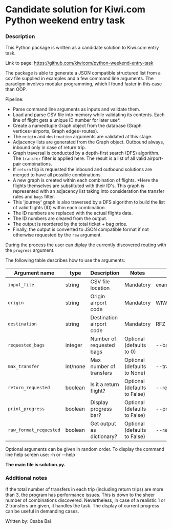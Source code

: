 # Candidate solution for Kiwi.com Python weekend entry task

### Description
This Python package is written as a candidate solution to Kiwi.com entry task. 

Link to page: https://github.com/kiwicom/python-weekend-entry-task

The package is able to generate a JSON compatible structured list from a csv file supplied in examples and a 
few command line arguments. The paradigm involves modular programming, which I found faster in this case than OOP.

Pipeline:
- Parse command line arguments as inputs and validate them.
- Load and parse CSV file into memory while validating its contents. Each line of flight gets a unique ID number for later use*.
- Create a  namedtuple Graph object from the database (Graph vertices=airports, Graph edges=routes).
- The `origin` and `destination` arguments are validated at this stage.
- Adjacency lists are generated from the Graph object. Outbound always, inbound only in case of return trip.
- Graph traversal is conducted by a depth-first search (DFS) algorithm. The `transfer` filter is applied here. The result is a list of all valid airport-pair combinations.
- If `return` trip is requested the inbound and outbound solutions are merged to have all possible combinations.
- A new graph is created within each combination of flights. *Here the flights themselves are substituted with their ID's. This graph is represented with an adjacency list taking into consideration the transfer rules and `bags` filter.
- This 'journey' graph is also traversed by a DFS algorithm to build the list of valid flights (ID) within each combination.
- The ID numbers are replaced with the actual flights data.
- The ID numbers are cleared from the output.
- The output is reordered by the total ticket + bag price.
- Finally, the output is converted to JSON compatible format if not otherwise requested by the `raw` argument.

During the process the user can diplay the currently discovered routing with the `progress` argument.

The following table describes how to use the arguments:

| Argument name         | type     | Description              | Notes                        | Example               |
|-----------------------|----------|--------------------------|------------------------------|-----------------------|
| `input_file`          | string   | CSV file location        | Mandatory                    | example/example0.csv  |
| `origin`              | string   | Origin airport code      | Mandatory                    | WIW                   |
| `destination`         | string   | Destination airport code | Mandatory                    | RFZ                   |
| `requested_bags`      | integer  | Number of requested bags | Optional (defaults to 0)     | --bags=1              |
| `max_transfer`        | int/none | Max number of transfers  | Optional (defaults to None)  | --transfer=1          |
| `return_requested`    | boolean  | Is it a return flight?   | Optional (defaults to False) | --return              |
| `print_progress`      | boolean  | Display progress bar?    | Optional (defaults to False) | --progress            |
| `raw_format_requested`| boolean  | Get output as dictionary?| Optional (defaults to False) | --raw                 |

Optional arguments can be given in random order.
To display the command line help screen use: -h or --help

**The main file is solution.py.**

### Additional notes

If the total number of transfers in each trip (including return trips) are more than 3, the program has performance issues.
This is down to the sheer number of combinations discovered. Nevertheless, in case of a realistic 1 or 2 transfers are
given, it handles the task. The display of current progress can be useful in demanding cases.

Written by: Csaba Bai